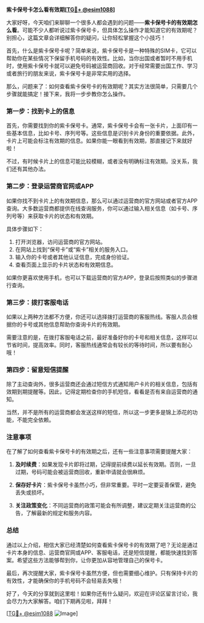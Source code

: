 **紫卡保号卡怎么看有效期[[TG💪+ @esim1088](https://t.me/s/esim1088)]**

大家好呀，今天咱们来聊聊一个很多人都会遇到的问题——**紫卡保号卡的有效期怎么看**。可能不少人都听说过紫卡保号卡，但具体怎么操作才能知道它的有效期呢？别担心，这篇文章会详细解答你的疑问，让你轻松掌握这个小技巧！

首先，什么是紫卡保号卡呢？简单来说，紫卡保号卡是一种特殊的SIM卡，它可以帮助你在某些情况下保留手机号码的有效性。比如，当你出国或者暂时不用手机时，使用紫卡保号卡就可以避免号码被运营商回收。对于经常需要出国工作、学习或者旅行的朋友来说，紫卡保号卡是非常实用的选择。

那么，问题来了：如何查看紫卡保号卡的有效期呢？其实方法很简单，只需要几个步骤就能搞定！接下来，我将一步步教你怎么操作。

### 第一步：找到卡上的信息

首先，你需要找到你的紫卡保号卡。通常，紫卡保号卡会有一张卡片，上面印有一些基本信息，比如卡号、序列号等。这些信息是识别卡片身份的重要依据。此外，卡片上可能会标注有效期的信息。如果你能一眼看到有效期，那直接记下来就好啦！

不过，有时候卡片上的信息可能比较模糊，或者没有明确标注有效期。没关系，我们还有其他办法。

### 第二步：登录运营商官网或APP

如果你找不到卡片上的有效期信息，那么可以通过运营商的官方网站或者官方APP查询。大多数运营商都提供在线查询服务，你可以通过输入相关信息（如卡号、序列号等）来获取卡片的状态和有效期。

具体步骤如下：

1. 打开浏览器，访问运营商的官方网站。
2. 在网站上找到“保号卡”或“紫卡”相关的服务入口。
3. 输入你的卡号或者其他认证信息，完成身份验证。
4. 查看页面上显示的卡片状态和有效期信息。

如果你更喜欢使用手机，也可以下载运营商的官方APP，登录后按照类似的步骤进行查询。

### 第三步：拨打客服电话

如果以上两种方法都不方便，你还可以选择拨打运营商的客服热线。客服人员会根据你的卡号或其他信息帮助你查询卡片的有效期。

需要注意的是，在拨打客服电话之前，最好准备好你的卡号和相关信息，这样可以节省时间，提高效率。同时，客服热线通常会有较长的等待时间，所以要有耐心哦！

### 第四步：留意短信提醒

除了主动查询外，很多运营商还会通过短信方式通知用户卡片的相关信息，包括有效期到期提醒等。因此，记得定期检查你的手机短信，看看是否有来自运营商的通知。

当然，并不是所有的运营商都会发送这样的短信，所以这一步更多是锦上添花的功能，不能完全依赖。

### 注意事项

在了解了如何查看紫卡保号卡的有效期之后，还有一些注意事项需要提醒大家：

1. **及时续费**：如果发现卡片即将过期，记得提前续费以延长有效期。否则，一旦过期，号码可能会被运营商回收，重新申请就会很麻烦。
   
2. **保存好卡片**：紫卡保号卡虽然小巧，但非常重要。平时一定要妥善保管，避免丢失或损坏。

3. **关注政策变化**：不同运营商的政策可能会有所调整，建议定期关注运营商的公告，了解最新的规定和服务内容。

### 总结

通过以上介绍，相信大家已经清楚如何查看紫卡保号卡的有效期了吧？无论是通过卡片本身的信息、运营商官网或APP、客服电话，还是短信提醒，都能快速找到答案。希望这些方法能够帮到你，让你更加从容地管理自己的保号卡。

最后，再次提醒大家，紫卡保号卡虽然方便，但也需要细心维护。只有保持卡片的有效性，才能确保你的手机号码不会轻易丢失哦！

好了，今天的分享就到这里啦！如果你还有什么疑问，欢迎在评论区留言讨论，我会尽力为大家解答。咱们下期再见啦，拜拜！

[[TG💪+ @esim1088](https://t.me/s/esim1088) ![Image](https://i.postimg.cc/4NQfJmqS/Snipaste-2025-05-13-00-14-12.png)]
